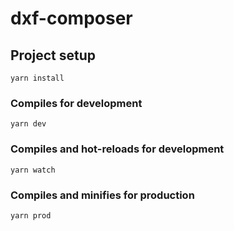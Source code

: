# dxf-composer

## Project setup
```
yarn install
```

### Compiles for development
```
yarn dev
```

### Compiles and hot-reloads for development
```
yarn watch
```

### Compiles and minifies for production
```
yarn prod
```
